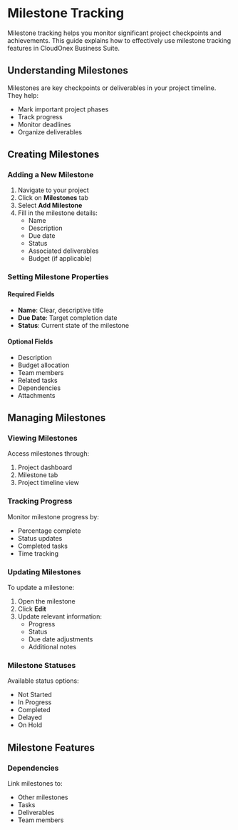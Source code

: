 # Milestone Tracking

Milestone tracking helps you monitor significant project checkpoints and achievements. This guide explains how to effectively use milestone tracking features in CloudOnex Business Suite.

## Understanding Milestones

Milestones are key checkpoints or deliverables in your project timeline. They help:

- Mark important project phases
- Track progress
- Monitor deadlines
- Organize deliverables

## Creating Milestones

### Adding a New Milestone

1.  Navigate to your project
2.  Click on **Milestones** tab
3.  Select **Add Milestone**
4.  Fill in the milestone details:
    - Name
    - Description
    - Due date
    - Status
    - Associated deliverables
    - Budget (if applicable)

### Setting Milestone Properties

#### Required Fields

- **Name**: Clear, descriptive title
- **Due Date**: Target completion date
- **Status**: Current state of the milestone

#### Optional Fields

- Description
- Budget allocation
- Team members
- Related tasks
- Dependencies
- Attachments

## Managing Milestones

### Viewing Milestones

Access milestones through:

1.  Project dashboard
2.  Milestone tab
3.  Project timeline view

### Tracking Progress

Monitor milestone progress by:

- Percentage complete
- Status updates
- Completed tasks
- Time tracking

### Updating Milestones

To update a milestone:

1.  Open the milestone
2.  Click **Edit**
3.  Update relevant information:
    - Progress
    - Status
    - Due date adjustments
    - Additional notes

### Milestone Statuses

Available status options:

- Not Started
- In Progress
- Completed
- Delayed
- On Hold

## Milestone Features

### Dependencies

Link milestones to:

- Other milestones
- Tasks
- Deliverables
- Team members
